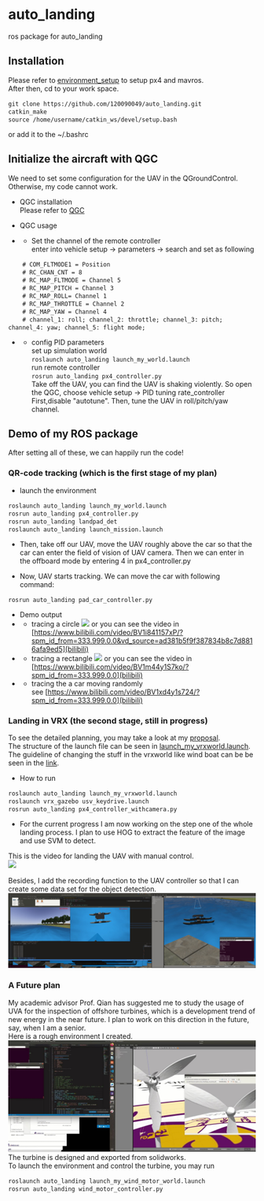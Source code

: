 # auto_landing
ros package for auto_landing

## Installation
Please refer to [environment_setup](https://github.com/120090049/auto_landing/wiki) to setup px4 and mavros.   
After then, cd to your work space.  
```
git clone https://github.com/120090049/auto_landing.git  
catkin_make  
source /home/username/catkin_ws/devel/setup.bash   
```   
or add it to the ~/.bashrc

## Initialize the aircraft with QGC
We need to set some configuration for the UAV in the QGroundControl. Otherwise, my code cannot work.  
* QGC installation  
Please refer to [QGC](https://blog.csdn.net/Legendyyy/article/details/127177714?ops_request_misc=%257B%2522request%255Fid%2522%253A%2522166971163916800180668420%2522%252C%2522scm%2522%253A%252220140713.130102334..%2522%257D&request_id=166971163916800180668420&biz_id=0&utm_medium=distribute.pc_search_result.none-task-blog-2~all~sobaiduend~default-2-127177714-null-null.142^v67^control,201^v3^add_ask,213^v2^t3_control1&utm_term=ubuntu18.04%E5%AE%89%E8%A3%85qgc%E5%9C%B0%E9%9D%A2%E7%AB%99&spm=1018.2226.3001.4187)

* QGC usage  
* * Set the channel of the remote controller   
enter into vehicle setup -> parameters -> search and set as following
```
    # COM_FLTMODE1 = Position
    # RC_CHAN_CNT = 8
    # RC_MAP_FLTMODE = Channel 5
    # RC_MAP_PITCH = Channel 3
    # RC_MAP_ROLL= Channel 1
    # RC_MAP_THROTTLE = Channel 2
    # RC_MAP_YAW = Channel 4
    # channel_1: roll; channel_2: throttle; channel_3: pitch; channel_4: yaw; channel_5: flight mode;
```

* * config PID parameters  
set up simulation world   
`roslaunch auto_landing launch_my_world.launch `  
run remote controller  
`rosrun auto_landing px4_controller.py`  
Take off the UAV, you can find the UAV is shaking violently. So open the QGC, choose vehicle setup -> PID tuning rate_controller   
First,disable "autotune". Then, tune the UAV in roll/pitch/yaw channel.

## Demo of my ROS package
After setting all of these, we can happily run the code!
### QR-code tracking (which is the first stage of my plan)
* launch the environment
```
roslaunch auto_landing launch_my_world.launch
rosrun auto_landing px4_controller.py
rosrun auto_landing landpad_det
roslaunch auto_landing launch_mission.launch
```
* Then, take off our UAV, move the UAV roughly above the car so that the car can enter the field of vision of UAV camera. Then we can enter in the offboard mode by entering 4 in px4_controller.py  

* Now, UAV starts tracking. We can move the car with following command:  
```
rosrun auto_landing pad_car_controller.py
```
* Demo output
* * tracing a circle
![](https://github.com/120090049/auto_landing/blob/master/pic/circlegif.gif)
or you can see the video in [https://www.bilibili.com/video/BV1i841157xP/?spm_id_from=333.999.0.0&vd_source=ad381b5f9f387834b8c7d8816afa9ed5](bilibili)
* * tracing a rectangle
![](https://github.com/120090049/auto_landing/blob/master/pic/rectanglegif.gif)
or you can see the video in [https://www.bilibili.com/video/BV1m44y1S7ko/?spm_id_from=333.999.0.0](bilibili)
* * tracing the a car moving randomly  
see [https://www.bilibili.com/video/BV1xd4y1s724/?spm_id_from=333.999.0.0](bilibili)

### Landing in VRX (the second stage, still in progress)
To see the detailed planning, you may take a look at my [proposal](https://github.com/120090049/auto_landing/blob/master/file/proposal_lingpeng_chen.pdf).  
The structure of the launch file can be seen in [launch_my_vrxworld.launch](https://gitmind.cn/app/docs/ml4da866).  
The guideline of changing the stuff in the vrxworld like wind boat can be be seen in the [link](https://github.com/osrf/vrx/wiki/vrx_api_tutorials).  

* How to run
```
roslaunch auto_landing launch_my_vrxworld.launch
roslaunch vrx_gazebo usv_keydrive.launch
rosrun auto_landing px4_controller_withcamera.py
```
* For the current progress 
I am now working on the step one of the whole landing process. I plan to use HOG to extract the feature of the image and use SVM to detect.  
 
This is the video for landing the UAV with manual control.  
![](https://github.com/120090049/auto_landing/blob/master/pic/landinggif.gif)  

Besides, I add the recording function to the UAV controller so that I can create some data set for the object detection.  
![](https://github.com/120090049/auto_landing/blob/master/pic/record.jpg)

### A Future plan
My academic advisor Prof. Qian has suggested me to study the usage of UVA for the inspection of offshore turbines, which is a development trend of new energy in the near future. I plan to work on this direction in the future, say, when I am a senior.  
Here is a rough environment I created.   
![](https://github.com/120090049/auto_landing/blob/master/pic/windturbines.jpg)
The turbine is designed and exported from solidworks.  
To launch the environment and control the turbine, you may run
```
roslaunch auto_landing launch_my_wind_motor_world.launch
rosrun auto_landing wind_motor_controller.py
```



